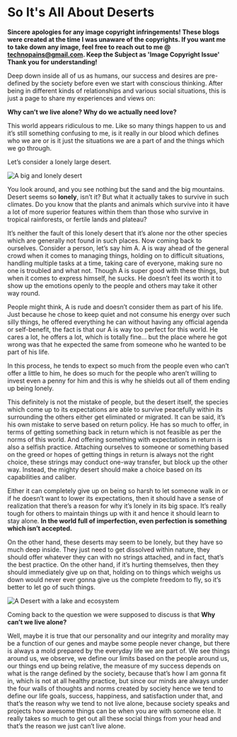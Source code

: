 # So It's All About Deserts

**Sincere apologies for any image copyright infringements! These blogs were created at the time I was unaware of the copyrights. If you want me to take down any image, feel free to reach out to me @ technopains@gmail.com. Keep the Subject as 'Image Copyright Issue' Thank you for understanding!**

Deep down inside all of us as humans, our success and desires are pre-defined by the society before even we start with conscious thinking. After being in different kinds of relationships and various social situations, this is just a page to share my experiences and views on:

**Why can’t we live alone? Why do we actually need love?**

This world appears ridiculous to me. Like so many things happen to us and it’s still something confusing to me, is it really in our blood which defines who we are or is it just the situations we are a part of and the things which we go through.

Let’s consider a lonely large desert.

![A big and lonely desert](https://technopain.files.wordpress.com/2018/11/1.jpg)

You look around, and you see nothing but the sand and the big mountains. Desert seems so **lonely**, isn’t it? But what it actually takes to survive in such climates. Do you know that the plants and animals which survive into it have a lot of more superior features within them than those who survive in tropical rainforests, or fertile lands and plateau?

It’s neither the fault of this lonely desert that it’s alone nor the other species which are generally not found in such places. Now coming back to ourselves. Consider a person, let’s say him A. A is way ahead of the general crowd when it comes to managing things, holding on to difficult situations, handling multiple tasks at a time, taking care of everyone, making sure no one is troubled and what not. Though A is super good with these things, but when it comes to express himself, he sucks. He doesn’t feel its worth it to show up the emotions openly to the people and others may take it other way round.

People might think, A is rude and doesn’t consider them as part of his life. Just because he chose to keep quiet and not consume his energy over such silly things, he offered everything he can without having any official agenda or self-benefit, the fact is that our A is way too perfect for this world. He cares a lot, he offers a lot, which is totally fine… but the place where he got wrong was that he expected the same from someone who he wanted to be part of his life.

In this process, he tends to expect so much from the people even who can’t offer a little to him, he does so much for the people who aren’t willing to invest even a penny for him and this is why he shields out all of them ending up being lonely.

This definitely is not the mistake of people, but the desert itself, the species which come up to its expectations are able to survive peacefully within its surrounding the others either get eliminated or migrated. It can be said, it’s his own mistake to serve based on return policy. He has so much to offer, in terms of getting something back in return which is not feasible as per the norms of this world. And offering something with expectations in return is also a selfish practice. Attaching ourselves to someone or something based on the greed or hopes of getting things in return is always not the right choice, these strings may conduct one-way transfer, but block up the other way. Instead, the mighty desert should make a choice based on its capabilities and caliber.

Either it can completely give up on being so harsh to let someone walk in or if he doesn’t want to lower its expectations, then it should have a sense of realization that there’s a reason for why it’s lonely in its big space. It’s really tough for others to maintain things up with it and hence it should learn to stay alone. **In the world full of imperfection, even perfection is something which isn’t accepted.**

On the other hand, these deserts may seem to be lonely, but they have so much deep inside. They just need to get dissolved within nature, they should offer whatever they can with no strings attached, and in fact, that’s the best practice. On the other hand, if it’s hurting themselves, then they should immediately give up on that, holding on to things which weighs us down would never ever gonna give us the complete freedom to fly, so it’s better to let go of such things.

![A Desert with a lake and ecosystem](https://technopain.files.wordpress.com/2018/11/images.jpg)

Coming back to the question we were supposed to discuss is that **Why can’t we live alone?**

Well, maybe it is true that our personality and our integrity and morality may be a function of our genes and maybe some people never change, but there is always a mold prepared by the everyday life we are part of. We see things around us, we observe, we define our limits based on the people around us, our things end up being relative, the measure of my success depends on what is the range defined by the society, because that’s how I am gonna fit in, which is not at all healthy practice, but since our minds are always under the four walls of thoughts and norms created by society hence we tend to define our life goals, success, happiness, and satisfaction under that, and that’s the reason why we tend to not live alone, because society speaks and projects how awesome things can be when you are with someone else. It really takes so much to get out all these social things from your head and that’s the reason we just can’t live alone.